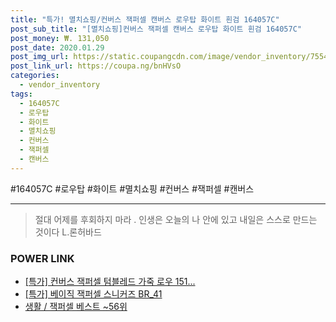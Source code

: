 ```yaml
--- 
title: "특가! 멸치쇼핑/컨버스 잭퍼셀 캔버스 로우탑 화이트 흰검 164057C" 
post_sub_title: "[멸치쇼핑]컨버스 잭퍼셀 캔버스 로우탑 화이트 흰검 164057C" 
post_money: ₩. 131,050 
post_date: 2020.01.29 
post_img_url: https://static.coupangcdn.com/image/vendor_inventory/7554/8cc2e5b3fe746602fb7754cc22ac510648234aee40eabbf6fac8f9a12903.jpg 
post_link_url: https://coupa.ng/bnHVsO 
categories: 
  - vendor_inventory 
tags: 
  - 164057C 
  - 로우탑 
  - 화이트 
  - 멸치쇼핑 
  - 컨버스 
  - 잭퍼셀 
  - 캔버스 
--- 
```

  #164057C #로우탑 #화이트 #멸치쇼핑 #컨버스 #잭퍼셀 #캔버스 
<hr> 

> 절대 어제를 후회하지 마라 . 인생은 오늘의 나 안에 있고 내일은 스스로 만드는 것이다 L.론허바드 


### POWER LINK

* <a href="https://blog.naver.com/sakai111/221788343489" target="_blank">[특가] 컨버스 잭퍼셀 텀블레드 가죽 로우 151...</a>
* <a href="https://blog.naver.com/an0733/221789510274" target="_blank">[특가] 베이직 잭퍼셀 스니커즈 BR_41</a>
* <a href="https://blog.naver.com/santokki14/221788288938" target="_blank">생활 / 잭퍼셀 베스트 ~56위</a>
